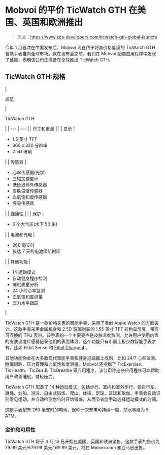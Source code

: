 # Mobvoi 的平价 TicWatch GTH 在美国、英国和欧洲推出

> 原文：<https://www.xda-developers.com/ticwatch-gth-global-launch/>

今年 1 月首次在中国发布后，Mobvoi 现在终于将其价格低廉的 TicWatch GTH 智能手表推向全球市场。就在发布会之前，我们在 Mobvoi 配套应用程序中发现了证据，表明该公司正准备在全球推出 TicWatch GTH。

## TicWatch GTH:规格

| 

规范

 | 

TicWatch GTH

 |
| --- | --- |
| 尺寸和重量 |  |
| 显示 | 

*   1.5 英寸 TFT
*   360 x 320 分辨率
*   2.5D 玻璃

 |
| 传感器 | 

*   心率传感器(光学)
*   三轴加速度计
*   低延迟体外传感器
*   皮肤温度传感器
*   血氧饱和度传感器
*   呼吸传感器

 |
| 连通性 |  |
| 保护 | 

*   5 个大气压(水下 50 米)

 |
| 电池和充电 | 

*   260 毫安时
*   长达 7 天的电池续航时间

 |
| 其他功能 | 

*   14 运动模式
*   自动健身程序检测
*   睡眠质量分析
*   24 小时心率监测
*   血氧饱和度测量
*   压力水平跟踪

 |

TicWatch GTH 是一款价格实惠的智能手表，采用了类似 Apple Watch 的方脸设计。这款手表采用金属机身和 2.5D 玻璃封装的 1.55 英寸 TFT 彩色显示屏，带有可互换的 TPU 表带。该手表的一个主要亮点是皮肤温度监测，允许用户使用内置的皮肤温度传感器记录他们的表面体温。这个功能只有市面上极少数智能手表才有，比如 Fitbit Sense 和 [Fitbit Charge 4](https://www.xda-developers.com/fitbit-update-ecg-blood-glucose-tracking-health-metrics-non-paying-users/) 。

其他功能你会在大多数现代智能手表和健身追踪器上找到，比如 24/7 心率监测、睡眠跟踪、压力管理和血氧饱和度测量。Mobvoi 还捆绑了 TicExercise、TicHealth、TicZen 和 TicBreathe 等应用程序，该公司称这些应用程序可以帮助用户改善睡眠，减轻压力。

TicWatch GTH 配备了 14 种运动模式，包括步行、室内和室外步行、骑自行车、跳绳、划船、游泳、自由式锻炼、爬山、体操、足球、篮球和瑜伽。手表会自动识别常见运动，并自动检测您何时开始锻炼，从而节省您手动选择运动模式的时间。

这款手表配有 260 毫安时的电池，据称一次充电可持续一周，防水等级为 5 ATM。

### 定价和可用性

TicWatch GTH 将于 4 月 13 日开始在美国、英国和欧洲销售。这款手表的售价为 79.99 美元/€79.99 美元/ 69.99 美元，将在 Mobvoi.com 和亚马逊出售。
